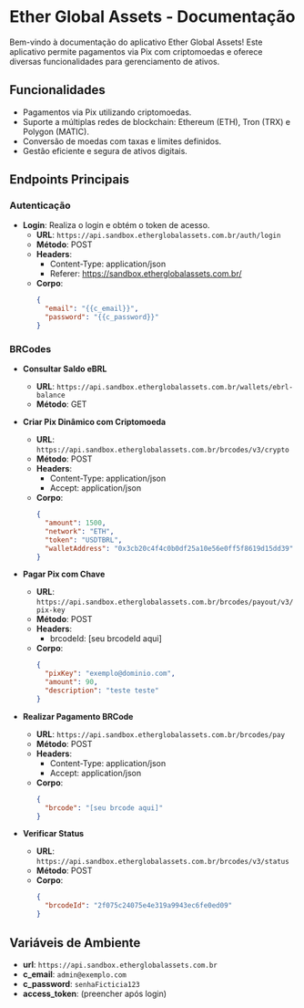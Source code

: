 # Ether Global Assets - Documentação

Bem-vindo à documentação do aplicativo Ether Global Assets! Este aplicativo permite pagamentos via Pix com criptomoedas e oferece diversas funcionalidades para gerenciamento de ativos.

## Funcionalidades

- Pagamentos via Pix utilizando criptomoedas.
- Suporte a múltiplas redes de blockchain: Ethereum (ETH), Tron (TRX) e Polygon (MATIC).
- Conversão de moedas com taxas e limites definidos.
- Gestão eficiente e segura de ativos digitais.

## Endpoints Principais

### Autenticação

- **Login**: Realiza o login e obtém o token de acesso.
  - **URL**: `https://api.sandbox.etherglobalassets.com.br/auth/login`
  - **Método**: POST
  - **Headers**: 
    - Content-Type: application/json
    - Referer: https://sandbox.etherglobalassets.com.br/
  - **Corpo**:
    ```json
    {
      "email": "{{c_email}}",
      "password": "{{c_password}}"
    }
    ```

### BRCodes

- **Consultar Saldo eBRL**
  - **URL**: `https://api.sandbox.etherglobalassets.com.br/wallets/ebrl-balance`
  - **Método**: GET

- **Criar Pix Dinâmico com Criptomoeda**
  - **URL**: `https://api.sandbox.etherglobalassets.com.br/brcodes/v3/crypto`
  - **Método**: POST
  - **Headers**: 
    - Content-Type: application/json
    - Accept: application/json
  - **Corpo**:
    ```json
    {
      "amount": 1500,
      "network": "ETH",
      "token": "USDTBRL",
      "walletAddress": "0x3cb20c4f4c0b0df25a10e56e0ff5f8619d15dd39"
    }
    ```

- **Pagar Pix com Chave**
  - **URL**: `https://api.sandbox.etherglobalassets.com.br/brcodes/payout/v3/pix-key`
  - **Método**: POST
  - **Headers**:
    - brcodeId: [seu brcodeId aqui]
  - **Corpo**:
    ```json
    {
      "pixKey": "exemplo@dominio.com",
      "amount": 90,
      "description": "teste teste"
    }
    ```

- **Realizar Pagamento BRCode**
  - **URL**: `https://api.sandbox.etherglobalassets.com.br/brcodes/pay`
  - **Método**: POST
  - **Headers**:
    - Content-Type: application/json
    - Accept: application/json
  - **Corpo**:
    ```json
    {
      "brcode": "[seu brcode aqui]"
    }
    ```

- **Verificar Status**
  - **URL**: `https://api.sandbox.etherglobalassets.com.br/brcodes/v3/status`
  - **Método**: POST
  - **Corpo**:
    ```json
    {
      "brcodeId": "2f075c24075e4e319a9943ec6fe0ed09"
    }
    ```

## Variáveis de Ambiente

- **url**: `https://api.sandbox.etherglobalassets.com.br`
- **c_email**: `admin@exemplo.com`
- **c_password**: `senhaFicticia123`
- **access_token**: (preencher após login)
